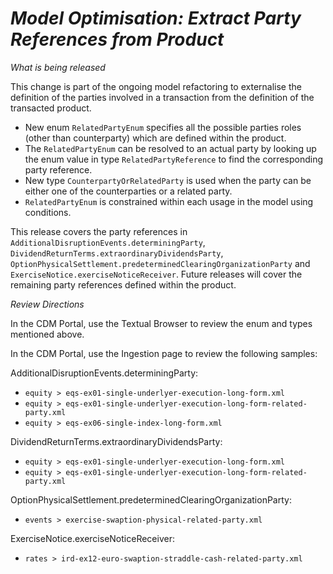 # *Model Optimisation: Extract Party References from Product*

_What is being released_

This change is part of the ongoing model refactoring to externalise the definition of the parties involved in a transaction from the definition of the transacted product.

- New enum `RelatedPartyEnum` specifies all the possible parties roles (other than counterparty) which are defined within the product.​  
- The `RelatedPartyEnum` can be resolved to an actual party by looking up the enum value in type `RelatedPartyReference` to find the corresponding party reference.
- New type `CounterpartyOrRelatedParty` is used when the party can be either one of the counterparties or a related party.​
- `RelatedPartyEnum` is constrained within each usage in the model using conditions.

This release covers the party references in `AdditionalDisruptionEvents.determiningParty`, `DividendReturnTerms.extraordinaryDividendsParty`, `OptionPhysicalSettlement.predeterminedClearingOrganizationParty` and `ExerciseNotice.exerciseNoticeReceiver`.  Future releases will cover the remaining party references defined within the product.

_Review Directions_

In the CDM Portal, use the Textual Browser to review the enum and types mentioned above.

In the CDM Portal, use the Ingestion page to review the following samples:

AdditionalDisruptionEvents.determiningParty:
- `equity > eqs-ex01-single-underlyer-execution-long-form.xml`
- `equity > eqs-ex01-single-underlyer-execution-long-form-related-party.xml`
- `equity > eqs-ex06-single-index-long-form.xml`

DividendReturnTerms.extraordinaryDividendsParty:
- `equity > eqs-ex01-single-underlyer-execution-long-form.xml`
- `equity > eqs-ex01-single-underlyer-execution-long-form-related-party.xml`

OptionPhysicalSettlement.predeterminedClearingOrganizationParty:
- `events > exercise-swaption-physical-related-party.xml`

ExerciseNotice.exerciseNoticeReceiver:
- `rates > ird-ex12-euro-swaption-straddle-cash-related-party.xml`
